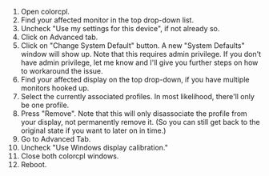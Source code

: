 1) Open colorcpl.
2) Find your affected monitor in the top drop-down list.
3) Uncheck "Use my settings for this device", if not already so.
4) Click on Advanced tab.
5) Click on "Change System Default" button. A new "System Defaults" window will show up. Note that this requires admin privilege. If you don't have admin privilege, let me know and I'll give you further steps on how to workaround the issue.
6) Find your affected display on the top drop-down, if you have multiple monitors hooked up.
7) Select the currently associated profiles. In most likelihood, there'll only be one profile.
8) Press "Remove". Note that this will only disassociate the profile from your display, not permanently remove it. (So you can still get back to the original state if you want to later on in time.)
9) Go to Advanced Tab.
10) Uncheck "Use Windows display calibration."
11) Close both colorcpl windows.
12) Reboot.